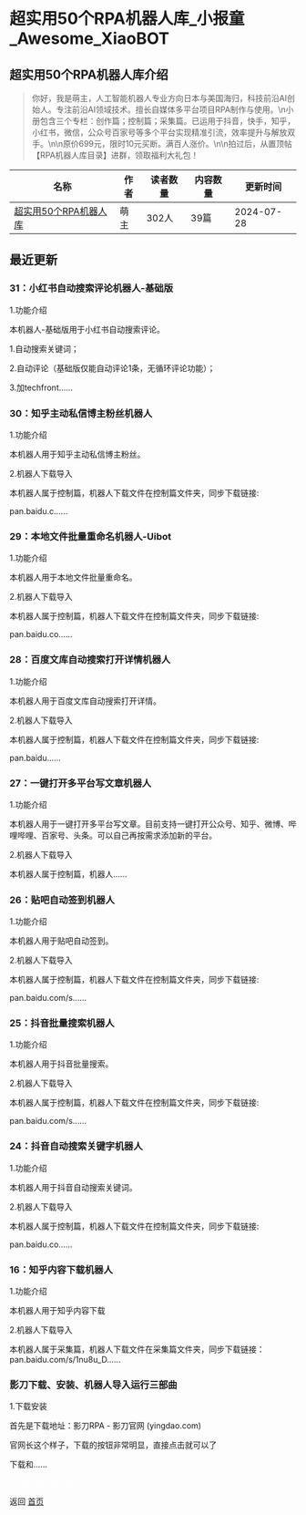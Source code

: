 # 超实用50个RPA机器人库_小报童_Awesome_XiaoBOT

## 超实用50个RPA机器人库介绍
> 你好，我是萌主，人工智能机器人专业方向日本与美国海归，科技前沿AI创始人。专注前沿AI领域技术。擅长自媒体多平台项目RPA制作与使用。\n小册包含三个专栏：创作篇；控制篇；采集篇。已运用于抖音，快手，知乎，小红书，微信，公众号百家号等多个平台实现精准引流，效率提升与解放双手。\n\n原价699元，限时10元买断。满百人涨价。\n\n拍过后，从置顶帖【RPA机器人库目录】进群，领取福利大礼包！  
  


|名称|作者|读者数量|内容数量|更新时间|
|---|---|---|---|---|
|[超实用50个RPA机器人库](https://xiaobot.net/p/TSOai-RPA?refer=0b133df9-27dc-423b-8101-639049001c13)|萌主|302人|39篇|2024-07-28|

## 最近更新
### 31：小红书自动搜索评论机器人-基础版

1.功能介绍

本机器人-基础版用于小红书自动搜索评论。

1.自动搜索关键词；

2.自动评论（基础版仅能自动评论1条，无循环评论功能）；

3.加techfront......

### 30：知乎主动私信博主粉丝机器人

1.功能介绍

本机器人用于知乎主动私信博主粉丝。

2.机器人下载导入

本机器人属于控制篇，机器人下载文件在控制篇文件夹，同步下载链接:

pan.baidu.c......

### 29：本地文件批量重命名机器人-Uibot

1.功能介绍

本机器人用于本地文件批量重命名。

2.机器人下载导入

本机器人属于控制篇，机器人下载文件在控制篇文件夹，同步下载链接:

pan.baidu.co......

### 28：百度文库自动搜索打开详情机器人

1.功能介绍

本机器人用于百度文库自动搜索打开详情。

2.机器人下载导入

本机器人属于控制篇，机器人下载文件在控制篇文件夹，同步下载链接:

pan.baidu......

### 27：一键打开多平台写文章机器人

1.功能介绍

本机器人用于一键打开多平台写文章。目前支持一键打开公众号、知乎、微博、哔哩哔哩、百家号、头条。可以自己再按需求添加新的平台。

2.机器人下载导入

本机器人属于控制篇，机器人......

### 26：贴吧自动签到机器人

1.功能介绍

本机器人用于贴吧自动签到。

2.机器人下载导入

本机器人属于控制篇，机器人下载文件在控制篇文件夹，同步下载链接:

pan.baidu.com/s......

### 25：抖音批量搜索机器人

1.功能介绍

本机器人用于抖音批量搜索。

2.机器人下载导入

本机器人属于控制篇，机器人下载文件在控制篇文件夹，同步下载链接:

pan.baidu.com/s......

### 24：抖音自动搜索关键字机器人

1.功能介绍

本机器人用于抖音自动搜索关键词。

2.机器人下载导入

本机器人属于控制篇，机器人下载文件在控制篇文件夹，同步下载链接:

pan.baidu.co......

### 16：知乎内容下载机器人

1.功能介绍

本机器人用于知乎内容下载

2.机器人下载导入

本机器人属于采集篇，机器人下载文件在采集篇文件夹，同步下载链接：pan.baidu.com/s/1nu8u_D......

### 影刀下载、安装、机器人导入运行三部曲

1.下载安装

首先是下载地址：影刀RPA - 影刀官网 (yingdao.com)

官网长这个样子，下载的按钮非常明显，直接点击就可以了

下载和......


<a href="https://github.com/Reno9527/awesome-xiaobot" style="color: white; text-decoration: none;">awesome-xiaobot</a>

返回 [首页](../README.md)
